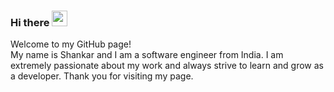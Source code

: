 ### Hi there <img src="https://media.giphy.com/media/hvRJCLFzcasrR4ia7z/giphy.gif" width="25px">
<p>Welcome to my GitHub page!
<br />
My name is Shankar and I am a software engineer from India. I am extremely passionate about my work and always strive to learn and grow as a developer. Thank you for visiting my page.</p>
<br />
